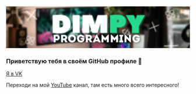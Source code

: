 [![Header](https://github.com/dshutrin/dshutrin/blob/main/dimpy_can%D1%8B%D0%B2%D0%B0%D0%B2%D0%B0vas2.jpg)](https://www.youtube.com/channel/UCP5C_Wg2rL_uAJw8qrVxtLQ)

### Приветствую тебя в своём GitHub профиле 👋

[Я в VK](https://vk.com/dshutrin)

Переходи на мой [YouTube](https://www.youtube.com/channel/UCP5C_Wg2rL_uAJw8qrVxtLQ) канал, там есть много всего интересного!
